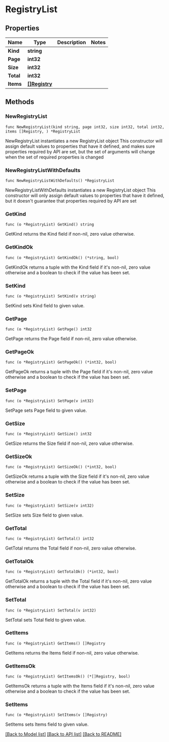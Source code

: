 # RegistryList

## Properties

Name | Type | Description | Notes
------------ | ------------- | ------------- | -------------
**Kind** | **string** |  | 
**Page** | **int32** |  | 
**Size** | **int32** |  | 
**Total** | **int32** |  | 
**Items** | [**[]Registry**](Registry.md) |  | 

## Methods

### NewRegistryList

`func NewRegistryList(kind string, page int32, size int32, total int32, items []Registry, ) *RegistryList`

NewRegistryList instantiates a new RegistryList object
This constructor will assign default values to properties that have it defined,
and makes sure properties required by API are set, but the set of arguments
will change when the set of required properties is changed

### NewRegistryListWithDefaults

`func NewRegistryListWithDefaults() *RegistryList`

NewRegistryListWithDefaults instantiates a new RegistryList object
This constructor will only assign default values to properties that have it defined,
but it doesn't guarantee that properties required by API are set

### GetKind

`func (o *RegistryList) GetKind() string`

GetKind returns the Kind field if non-nil, zero value otherwise.

### GetKindOk

`func (o *RegistryList) GetKindOk() (*string, bool)`

GetKindOk returns a tuple with the Kind field if it's non-nil, zero value otherwise
and a boolean to check if the value has been set.

### SetKind

`func (o *RegistryList) SetKind(v string)`

SetKind sets Kind field to given value.


### GetPage

`func (o *RegistryList) GetPage() int32`

GetPage returns the Page field if non-nil, zero value otherwise.

### GetPageOk

`func (o *RegistryList) GetPageOk() (*int32, bool)`

GetPageOk returns a tuple with the Page field if it's non-nil, zero value otherwise
and a boolean to check if the value has been set.

### SetPage

`func (o *RegistryList) SetPage(v int32)`

SetPage sets Page field to given value.


### GetSize

`func (o *RegistryList) GetSize() int32`

GetSize returns the Size field if non-nil, zero value otherwise.

### GetSizeOk

`func (o *RegistryList) GetSizeOk() (*int32, bool)`

GetSizeOk returns a tuple with the Size field if it's non-nil, zero value otherwise
and a boolean to check if the value has been set.

### SetSize

`func (o *RegistryList) SetSize(v int32)`

SetSize sets Size field to given value.


### GetTotal

`func (o *RegistryList) GetTotal() int32`

GetTotal returns the Total field if non-nil, zero value otherwise.

### GetTotalOk

`func (o *RegistryList) GetTotalOk() (*int32, bool)`

GetTotalOk returns a tuple with the Total field if it's non-nil, zero value otherwise
and a boolean to check if the value has been set.

### SetTotal

`func (o *RegistryList) SetTotal(v int32)`

SetTotal sets Total field to given value.


### GetItems

`func (o *RegistryList) GetItems() []Registry`

GetItems returns the Items field if non-nil, zero value otherwise.

### GetItemsOk

`func (o *RegistryList) GetItemsOk() (*[]Registry, bool)`

GetItemsOk returns a tuple with the Items field if it's non-nil, zero value otherwise
and a boolean to check if the value has been set.

### SetItems

`func (o *RegistryList) SetItems(v []Registry)`

SetItems sets Items field to given value.



[[Back to Model list]](../README.md#documentation-for-models) [[Back to API list]](../README.md#documentation-for-api-endpoints) [[Back to README]](../README.md)


